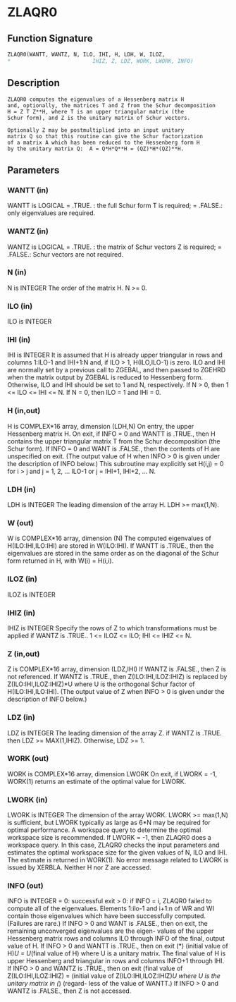 # ZLAQR0

## Function Signature

```fortran
ZLAQR0(WANTT, WANTZ, N, ILO, IHI, H, LDH, W, ILOZ,
*                          IHIZ, Z, LDZ, WORK, LWORK, INFO)
```

## Description


    ZLAQR0 computes the eigenvalues of a Hessenberg matrix H
    and, optionally, the matrices T and Z from the Schur decomposition
    H = Z T Z**H, where T is an upper triangular matrix (the
    Schur form), and Z is the unitary matrix of Schur vectors.

    Optionally Z may be postmultiplied into an input unitary
    matrix Q so that this routine can give the Schur factorization
    of a matrix A which has been reduced to the Hessenberg form H
    by the unitary matrix Q:  A = Q*H*Q**H = (QZ)*H*(QZ)**H.

## Parameters

### WANTT (in)

WANTT is LOGICAL = .TRUE. : the full Schur form T is required; = .FALSE.: only eigenvalues are required.

### WANTZ (in)

WANTZ is LOGICAL = .TRUE. : the matrix of Schur vectors Z is required; = .FALSE.: Schur vectors are not required.

### N (in)

N is INTEGER The order of the matrix H. N >= 0.

### ILO (in)

ILO is INTEGER

### IHI (in)

IHI is INTEGER It is assumed that H is already upper triangular in rows and columns 1:ILO-1 and IHI+1:N and, if ILO > 1, H(ILO,ILO-1) is zero. ILO and IHI are normally set by a previous call to ZGEBAL, and then passed to ZGEHRD when the matrix output by ZGEBAL is reduced to Hessenberg form. Otherwise, ILO and IHI should be set to 1 and N, respectively. If N > 0, then 1 <= ILO <= IHI <= N. If N = 0, then ILO = 1 and IHI = 0.

### H (in,out)

H is COMPLEX*16 array, dimension (LDH,N) On entry, the upper Hessenberg matrix H. On exit, if INFO = 0 and WANTT is .TRUE., then H contains the upper triangular matrix T from the Schur decomposition (the Schur form). If INFO = 0 and WANT is .FALSE., then the contents of H are unspecified on exit. (The output value of H when INFO > 0 is given under the description of INFO below.) This subroutine may explicitly set H(i,j) = 0 for i > j and j = 1, 2, ... ILO-1 or j = IHI+1, IHI+2, ... N.

### LDH (in)

LDH is INTEGER The leading dimension of the array H. LDH >= max(1,N).

### W (out)

W is COMPLEX*16 array, dimension (N) The computed eigenvalues of H(ILO:IHI,ILO:IHI) are stored in W(ILO:IHI). If WANTT is .TRUE., then the eigenvalues are stored in the same order as on the diagonal of the Schur form returned in H, with W(i) = H(i,i).

### ILOZ (in)

ILOZ is INTEGER

### IHIZ (in)

IHIZ is INTEGER Specify the rows of Z to which transformations must be applied if WANTZ is .TRUE.. 1 <= ILOZ <= ILO; IHI <= IHIZ <= N.

### Z (in,out)

Z is COMPLEX*16 array, dimension (LDZ,IHI) If WANTZ is .FALSE., then Z is not referenced. If WANTZ is .TRUE., then Z(ILO:IHI,ILOZ:IHIZ) is replaced by Z(ILO:IHI,ILOZ:IHIZ)*U where U is the orthogonal Schur factor of H(ILO:IHI,ILO:IHI). (The output value of Z when INFO > 0 is given under the description of INFO below.)

### LDZ (in)

LDZ is INTEGER The leading dimension of the array Z. if WANTZ is .TRUE. then LDZ >= MAX(1,IHIZ). Otherwise, LDZ >= 1.

### WORK (out)

WORK is COMPLEX*16 array, dimension LWORK On exit, if LWORK = -1, WORK(1) returns an estimate of the optimal value for LWORK.

### LWORK (in)

LWORK is INTEGER The dimension of the array WORK. LWORK >= max(1,N) is sufficient, but LWORK typically as large as 6*N may be required for optimal performance. A workspace query to determine the optimal workspace size is recommended. If LWORK = -1, then ZLAQR0 does a workspace query. In this case, ZLAQR0 checks the input parameters and estimates the optimal workspace size for the given values of N, ILO and IHI. The estimate is returned in WORK(1). No error message related to LWORK is issued by XERBLA. Neither H nor Z are accessed.

### INFO (out)

INFO is INTEGER = 0: successful exit > 0: if INFO = i, ZLAQR0 failed to compute all of the eigenvalues. Elements 1:ilo-1 and i+1:n of WR and WI contain those eigenvalues which have been successfully computed. (Failures are rare.) If INFO > 0 and WANT is .FALSE., then on exit, the remaining unconverged eigenvalues are the eigen- values of the upper Hessenberg matrix rows and columns ILO through INFO of the final, output value of H. If INFO > 0 and WANTT is .TRUE., then on exit (*) (initial value of H)*U = U*(final value of H) where U is a unitary matrix. The final value of H is upper Hessenberg and triangular in rows and columns INFO+1 through IHI. If INFO > 0 and WANTZ is .TRUE., then on exit (final value of Z(ILO:IHI,ILOZ:IHIZ) = (initial value of Z(ILO:IHI,ILOZ:IHIZ)*U where U is the unitary matrix in (*) (regard- less of the value of WANTT.) If INFO > 0 and WANTZ is .FALSE., then Z is not accessed.

